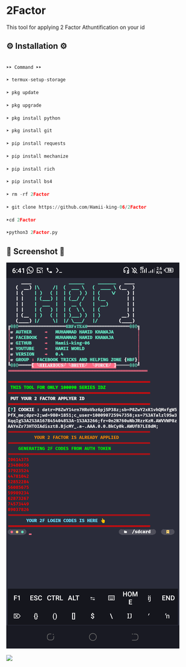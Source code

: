 # 2Factor
This tool for applying 2 Factor Athuntification on your id




## ⚙️ Installation ⚙️

```python

➤➤ Command ➤➤

➤ termux-setup-storage

➤ pkg update

➤ pkg upgrade

➤ pkg install python

➤ pkg install git

➤ pip install requests

➤ pip install mechanize

➤ pip install rich

➤ pip install bs4

➤ rm -rf 2Factor

➤ git clone https://github.com/Hamii-king-06/2Factor

➤cd 2Factor

➤python3 2Factor.py

```

## 📸 Screenshot 📸

![Screenshot_20230105-192615_com termux](https://github.com/Hamii-king-06/2Factor/blob/main/Screenshot_20230310-184139.png)

[![](https://img.shields.io/badge/Whatsapp-CHAT-red?logo=Whatsapp&logoColor=Brightgreen&labelColor=white)](https://wa.me/923155912839?text=Itx+HAMII+KING) <br><br>
